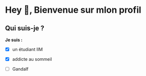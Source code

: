 # **Hey :wave:, Bienvenue sur mlon profil**

## **Qui suis-je ?**

**Je suis :**
- [X] un étudiant IIM

- [X] addicte au sommeil

- [ ] Gandalf
